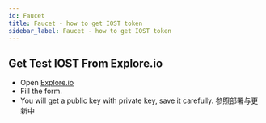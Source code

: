 ```yaml
---
id: Faucet
title: Faucet - how to get IOST token
sidebar_label: Faucet - how to get IOST token
---
```


## Get Test IOST From Explore.io

- Open [Explore.io](http://explorer.iost.io/applyIOST)
- Fill the form.
- You will get a public key with private key, save it carefully. 
参照部署与更新中